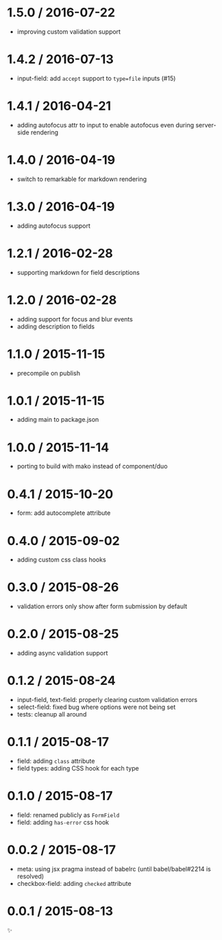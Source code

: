 
1.5.0 / 2016-07-22
==================

  * improving custom validation support

1.4.2 / 2016-07-13
==================

  * input-field: add `accept` support to `type=file` inputs (#15)

1.4.1 / 2016-04-21
==================

  * adding autofocus attr to input to enable autofocus even during server-side rendering

1.4.0 / 2016-04-19
==================

  * switch to remarkable for markdown rendering

1.3.0 / 2016-04-19
==================

  * adding autofocus support

1.2.1 / 2016-02-28
==================

  * supporting markdown for field descriptions

1.2.0 / 2016-02-28
==================

  * adding support for focus and blur events
  * adding description to fields

1.1.0 / 2015-11-15
==================

  * precompile on publish

1.0.1 / 2015-11-15
==================

  * adding main to package.json

1.0.0 / 2015-11-14
==================

  * porting to build with mako instead of component/duo

0.4.1 / 2015-10-20
==================

  * form: add autocomplete attribute

0.4.0 / 2015-09-02
==================

  * adding custom css class hooks

0.3.0 / 2015-08-26
==================

  * validation errors only show after form submission by default

0.2.0 / 2015-08-25
==================

  * adding async validation support

0.1.2 / 2015-08-24
==================

  * input-field, text-field: properly clearing custom validation errors
  * select-field: fixed bug where options were not being set
  * tests: cleanup all around

0.1.1 / 2015-08-17
==================

  * field: adding `class` attribute
  * field types: adding CSS hook for each type

0.1.0 / 2015-08-17
==================

  * field: renamed publicly as `FormField`
  * field: adding `has-error` css hook

0.0.2 / 2015-08-17
==================

  * meta: using jsx pragma instead of babelrc (until babel/babel#2214 is resolved)
  * checkbox-field: adding `checked` attribute

0.0.1 / 2015-08-13
==================

:sparkles:
